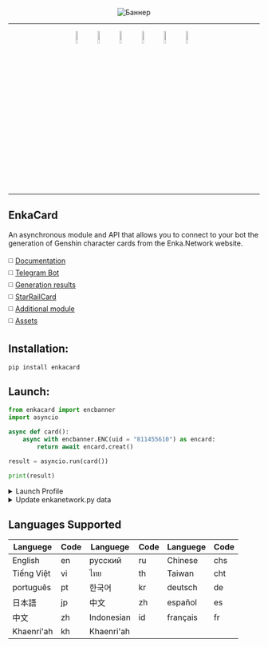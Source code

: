 <p align="center">
 <img src="https://github.com/DEViantUA/EnkaCard/blob/main/readmeFile/BannerCard3.png?raw=true" alt="Баннер"/>
</p>

____
[<img src="https://raw.githubusercontent.com/DEViantUA/EnkaCard/main/readmeFile/icon_ream_me/IconReadMe_01.png" width="26%" height="1" alt="Изображение 1"/>](https://raw.githubusercontent.com/DEViantUA/EnkaCard/main/readmeFile/icon_ream_me/IconReadMe_01.png)
[<img src="https://raw.githubusercontent.com/DEViantUA/EnkaCard/main/readmeFile/icon_ream_me/IconReadMe_02.png" width="8%" alt="Изображение 2"/>](https://t.me/enkacardchat)
[<img src="https://raw.githubusercontent.com/DEViantUA/EnkaCard/main/readmeFile/icon_ream_me/IconReadMe_03.png" width="8%" alt="Изображение 3"/>](https://github.com/DEViantUA/EnkaCard)
[<img src="https://raw.githubusercontent.com/DEViantUA/EnkaCard/main/readmeFile/icon_ream_me/IconReadMe_04.png" width="8%" alt="Изображение 4"/>](https://enka.network/)
[<img src="https://raw.githubusercontent.com/DEViantUA/EnkaCard/main/readmeFile/icon_ream_me/IconReadMe_05.png" width="8%" alt="Изображение 5"/>](https://pypi.org/project/enkacard/)
[<img src="https://raw.githubusercontent.com/DEViantUA/EnkaCard/main/readmeFile/icon_ream_me/IconReadMe_06.png" width="8%" alt="Изображение 6"/>](https://www.patreon.com/deviantapi)
[<img src="https://raw.githubusercontent.com/DEViantUA/EnkaCard/main/readmeFile/icon_ream_me/IconReadMe_07.png" width="8%" alt="Изображение 6"/>](https://akasha.cv/)





____

## EnkaCard
An asynchronous module and API that allows you to connect to your bot the generation of Genshin character cards from the Enka.Network website. <br><br>
:white_medium_square: [Documentation](https://github.com/DEViantUA/EnkaCard/wiki)<br>
:white_medium_square: [Telegram Bot](https://t.me/mf_morax_bot)<br>
:white_medium_square: [Generation results](https://github.com/DEViantUA/EnkaCard/wiki/Resultate)<br>
:white_medium_square: [StarRailCard](https://github.com/DEViantUA/StarRailCard)<br>
:white_medium_square: [Additional module](https://github.com/DEViantUA/ENCard)<br>
:white_medium_square: [Assets](https://github.com/DEViantUA/EnkaCard)
## Installation:
```
pip install enkacard
```

## Launch:
``` python
from enkacard import encbanner
import asyncio

async def card():
    async with encbanner.ENC(uid = "811455610") as encard:
        return await encard.creat()

result = asyncio.run(card()) 

print(result)
```

<details>
<summary>Launch Profile</summary>

``` python
from enkacard import encbanner
import asyncio

async def card():
    async with encbanner.ENC(uid = "811455610") as encard:
        return await encard.profile(card = True)

result = asyncio.run(card()) 

print(result)
```
</details>

<details>
<summary>Update enkanetwork.py data</summary>

``` python
from enkacard import encbanner
import asyncio

async def main():
    await encbanner.update()

result = asyncio.run(main()) 

print(result)
```
> _**Aliternative method: [Tools](https://github.com/DEViantUA/EnkaCard/wiki/Tools)**_

</details>

## Languages Supported
| Languege    |  Code   | Languege    |  Code   | Languege    |  Code   |
|-------------|---------|-------------|---------|-------------|---------|
|  English    |     en  |  русский    |     ru  |  Chinese    |    chs  |
|  Tiếng Việt |     vi  |  ไทย        |     th  | Taiwan     |    cht  |
|  português  |     pt  | 한국어      |     kr  | deutsch    |     de  |
|  日本語      |     jp  | 中文        |     zh  | español    |     es  |
|  中文        |     zh  | Indonesian |     id  | français   |     fr  |
|  Khaenri'ah  |     kh  | Khaenri'ah |

